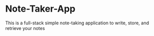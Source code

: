 # Note-Taker-App
This is a full-stack simple note-taking application to write, store, and retrieve your notes
